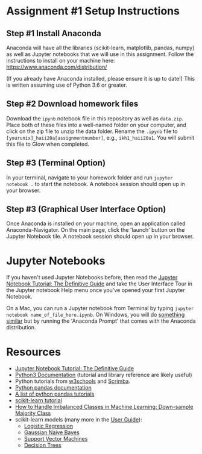 # Assignment #1 Setup Instructions

## Step #1 Install Anaconda
Anaconda will have all the libraries (scikit-learn, matplotlib, pandas, numpy) as well as Jupyter notebooks that we will use in this assignment. Follow the instructions to install on your machine here: https://www.anaconda.com/distribution/

(If you already have Anaconda installed, please ensure it is up to date!)
This is written assuming use of Python 3.6 or greater.

## Step #2 Download homework files
Download the `ipynb` notebook file in this repository as well as `data.zip`. Place both of these files into a well-named folder on your computer, and click on the zip file to unzip the data folder. Rename the `.ipynb` file to `[yourunix]_haii20a[assignmentnumber]`, e.g., `ikh1_haii20a1`. You will submit this file to Glow when completed.

## Step #3 (Terminal Option)
In your terminal, navigate to your homework folder and run `jupyter notebook .` to start the notebook. A notebook session should open up in your browser.

## Step #3 (Graphical User Interface Option)
Once Anaconda is installed on your machine, open an application called Anaconda-Navigator. On the main page, click the 'launch' button on the Jupyter Notebook tile. A notebook session should open up in your browser.

# Jupyter Notebooks
If you haven't used Jupyter Notebooks before, then read the [Jupyter Notebook Tutorial: The Definitive Guide](https://www.datacamp.com/community/tutorials/tutorial-jupyter-notebook) and take the User Interface Tour in the Jupyter notebook Help menu once you've opened your first Jupyter Notebook.

On a Mac, you can run a Jupyter notebook from Terminal by typing `jupyter notebook name_of_file_here.ipynb`. On Windows, you will do [something similar](https://pythonforundergradengineers.com/opening-a-jupyter-notebook-on-windows.html) but by running the 'Anaconda Prompt' that comes with the Anaconda distribution.

# Resources
- [Jupyter Notebook Tutorial: The Definitive Guide](https://www.datacamp.com/community/tutorials/tutorial-jupyter-notebook)
- [Python3 Documentation](https://docs.python.org/3/index.html) (tutorial and library reference are likely useful)
- Python tutorials from [w3schools](https://www.w3schools.com/python/) and [Scrimba](https://scrimba.com/learn/python).
- [Python pandas documentation](https://pandas.pydata.org/pandas-docs/stable/)
- [A list of python pandas tutorials](https://pandas.pydata.org/pandas-docs/stable/getting_started/tutorials.html)
- [scikit-learn tutorial](https://scikit-learn.org/stable/tutorial/basic/tutorial.html)
- [How to Handle Imbalanced Classes in Machine Learning: Down-sample Majority Class](https://elitedatascience.com/imbalanced-classes)
- scikit-learn models (many more in the [User Guide](https://scikit-learn.org/stable/user_guide.html#user-guide)):
	- [Logistic Regression](https://scikit-learn.org/stable/modules/generated/sklearn.linear_model.LogisticRegression.html?highlight=logistic%20regression#sklearn.linear_model.LogisticRegression)
	- [Gaussian Naive Bayes](https://scikit-learn.org/stable/modules/naive_bayes.html)
	- [Support Vector Machines](https://scikit-learn.org/stable/modules/svm.html#svm)
	- [Decision Trees](https://scikit-learn.org/stable/modules/tree.html#tree)
